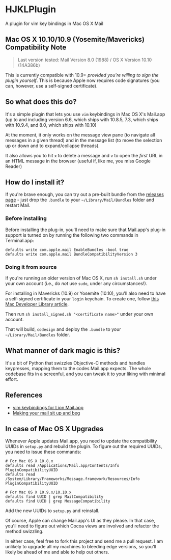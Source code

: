 HJKLPlugin
==========

A plugin for vim key bindings in Mac OS X Mail

## Mac OS X 10.10/10.9 (Yosemite/Mavericks) Compatibility Note

> Last version tested: Mail Version 8.0 (1988) / OS X Version 10.10 (14A386b)

This is currently compatible with 10.9+ _provided you're willing to sign the plugin yourself_. This is because Apple now requires code signatures (you can, however, use a self-signed certificate).

## So what does this do?

It's a simple plugin that lets you use `vim` keybindings in Mac OS X's Mail.app (up to and including version 6.6, which ships with 10.8.5, 7.3, which ships with 10.9.4, and 8.0, which ships with 10.10)

At the moment, it only works on the message view pane (to navigate all messages in a given thread) and in the message list (to move the selection up or down and to expand/collapse threads).

It also allows you to hit `x` to delete a message and `v` to open the _first_ URL in an HTML message in the browser (useful if, like me, you miss Google Reader)

## How do I install it?

If you're brave enough, you can try out a pre-built bundle from the [releases page](https://github.com/rcarmo/HJKLPlugin/releases) - just drop the `.bundle` to your `~/Library/Mail/Bundles` folder and restart Mail.

### Before installing

Before installing the plug-in, you'll need to make sure that Mail.app's plug-in support is turned on by running the following two commands in Terminal.app:

    defaults write com.apple.mail EnableBundles -bool true
    defaults write com.apple.mail BundleCompatibilityVersion 3

### Doing it from source

If you're running an older version of Mac OS X, run `sh install.sh` under your own account (i.e., do *not* use `sudo`, under any circumstances!).

For installing in Mavericks (10.9) or Yosemite (10.10), you'll also need to have a self-signed certificate in your `login` keychain. To create one, follow [this Mac Developer Library article][mdl].

Then run `sh install_signed.sh "<certificate name>"` under your own account.

That will build, `codesign` and deploy the `.bundle` to your `~/Library/Mail/Bundles` folder.

## What manner of dark magic is this?

It's a bit of Python that swizzles Objective-C methods and handles keypresses, mapping them to the codes Mail.app expects. The whole codebase fits in a screenful, and you can tweak it to your liking with minimal effort.

## References

* [vim keybindings for Lion Mail.app](http://the.taoofmac.com/space/blog/2011/08/13/2110)
* [Making your mail sit up and beg](http://the.taoofmac.com/space/blog/2011/08/11/2240)

## In case of Mac OS X Upgrades

Whenever Apple updates Mail.app, you need to update the compatibility UUIDs in `setup.py` and rebuild the plugin. To figure out the required UUIDs, you need to issue these  commands:

    # For Mac OS X 10.8.x
    defaults read /Applications/Mail.app/Contents/Info PluginCompatibilityUUID
    defaults read /System/Library/Frameworks/Message.framework/Resources/Info PluginCompatibilityUUID

    # For Mac OS X 10.9.x/10.10.x
    defaults find UUID | grep MailCompatibility
    defaults find UUID | grep MessageCompatibility

Add the new UUIDs to `setup.py` and reinstall.

Of course, Apple can change Mail.app's UI as they please. In that case, you'll need to figure out which Cocoa views are involved and refactor the method swizzling.

In either case, feel free to fork this project and send me a pull request. I am unlikely to upgrade all my machines to bleeding edge versions, so you'll likely be ahead of me and able to help out others.

[mdl]: https://developer.apple.com/library/mac/documentation/Security/Conceptual/CodeSigningGuide/Procedures/Procedures.html#//apple_ref/doc/uid/TP40005929-CH4-SW2
